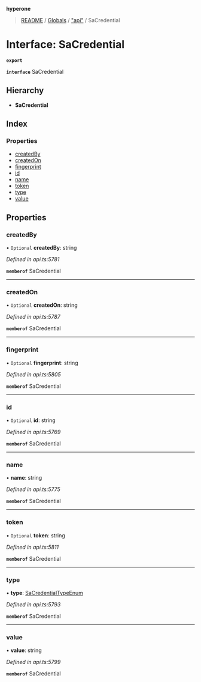 **hyperone**

> [README](../README.md) / [Globals](../globals.md) / ["api"](../modules/_api_.md) / SaCredential

# Interface: SaCredential

**`export`** 

**`interface`** SaCredential

## Hierarchy

* **SaCredential**

## Index

### Properties

* [createdBy](_api_.sacredential.md#createdby)
* [createdOn](_api_.sacredential.md#createdon)
* [fingerprint](_api_.sacredential.md#fingerprint)
* [id](_api_.sacredential.md#id)
* [name](_api_.sacredential.md#name)
* [token](_api_.sacredential.md#token)
* [type](_api_.sacredential.md#type)
* [value](_api_.sacredential.md#value)

## Properties

### createdBy

• `Optional` **createdBy**: string

*Defined in api.ts:5781*

**`memberof`** SaCredential

___

### createdOn

• `Optional` **createdOn**: string

*Defined in api.ts:5787*

**`memberof`** SaCredential

___

### fingerprint

• `Optional` **fingerprint**: string

*Defined in api.ts:5805*

**`memberof`** SaCredential

___

### id

• `Optional` **id**: string

*Defined in api.ts:5769*

**`memberof`** SaCredential

___

### name

•  **name**: string

*Defined in api.ts:5775*

**`memberof`** SaCredential

___

### token

• `Optional` **token**: string

*Defined in api.ts:5811*

**`memberof`** SaCredential

___

### type

•  **type**: [SaCredentialTypeEnum](../enums/_api_.sacredentialtypeenum.md)

*Defined in api.ts:5793*

**`memberof`** SaCredential

___

### value

•  **value**: string

*Defined in api.ts:5799*

**`memberof`** SaCredential
